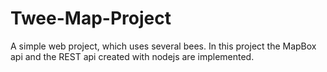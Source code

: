 # Twee-Map-Project
A simple web project, which uses several bees. In this project the MapBox api and the REST api created with nodejs are implemented.
